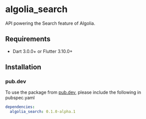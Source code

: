 # algolia_search
API powering the Search feature of Algolia.

## Requirements

* Dart 3.0.0+ or Flutter 3.10.0+

## Installation

### pub.dev
To use the package from [pub.dev](https://pub.dev), please include the following in pubspec.yaml
```yaml
dependencies:
  algolia_search: 0.1.0-alpha.1
```
